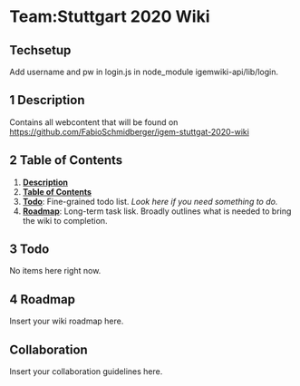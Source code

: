 # Team:Stuttgart 2020 Wiki

## Techsetup

Add username and pw in login.js in node_module igemwiki-api/lib/login.

## 1 Description

Contains all webcontent that will be found on https://github.com/FabioSchmidberger/igem-stuttgat-2020-wiki

## 2 Table of Contents

1. [**Description**](#1-description)
2. [**Table of Contents**](#2-table-of-contents)
3. [**Todo**](#3-todo): Fine-grained todo list. _Look here if you need something to do._
4. [**Roadmap**](#4-roadmap): Long-term task lisk. Broadly outlines what is needed to bring the wiki to completion.

## 3 Todo

No items here right now.

## 4 Roadmap

Insert your wiki roadmap here.

## Collaboration

Insert your collaboration guidelines here.